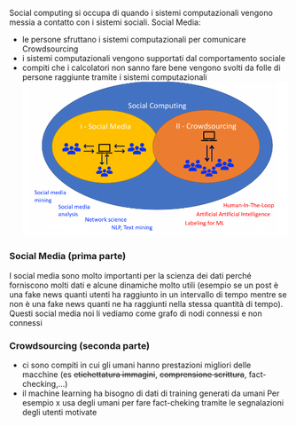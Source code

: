 Social computing si occupa di quando i sistemi computazionali vengono messia a contatto con i sistemi sociali.
Social Media:
- le persone sfruttano i sistemi computazionali per comunicare
Crowdsourcing
- i sistemi computazionali vengono supportati dal comportamento sociale
- compiti che i calcolatori non sanno fare bene vengono svolti da folle di persone raggiunte tramite i sistemi computazionali
![](Images/Social%20Computing%20diagramma.png)

### Social Media (prima parte)
I social media sono molto importanti per la scienza dei dati perché forniscono molti dati e alcune dinamiche molto utili (esempio se un post è una fake news quanti utenti ha raggiunto in un intervallo di tempo mentre se non è una fake news quanti ne ha raggiunti nella stessa quantità di tempo). Questi social media noi li vediamo come grafo di nodi connessi e non connessi
### Crowdsourcing (seconda parte)
- ci sono compiti in cui gli umani hanno prestazioni migliori delle macchine (es ~~etichettatura immagini~~, ~~comprensione scrittura~~, fact-checking,...)
- il machine learning ha bisogno di dati di training generati da umani
Per esempio x usa degli umani per fare fact-cheking tramite le segnalazioni degli utenti motivate
